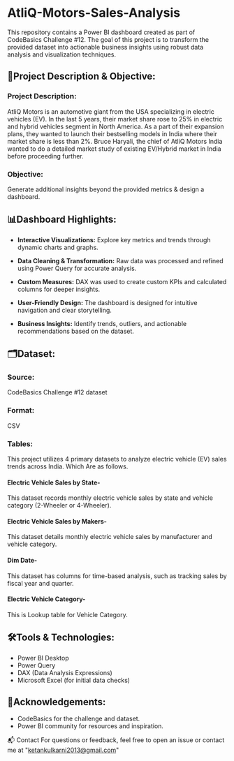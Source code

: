 # **AtliQ-Motors-Sales-Analysis**

This repository contains a Power BI dashboard created as part of CodeBasics Challenge #12.
The goal of this project is to transform the provided dataset into actionable business insights using robust data analysis and visualization techniques.

## 🚀Project Description & Objective:

### Project Description: 
AtliQ Motors is an automotive giant from the USA specializing in electric vehicles (EV). In the last 5 years, their market share rose to 25% in electric and hybrid vehicles segment in North America. As a part of their expansion plans, they wanted to launch their bestselling models in India where their market share is less than 2%. Bruce Haryali, the chief of AtliQ Motors India wanted to do a detailed market study of existing EV/Hybrid market in India before proceeding further.

### Objective: 
Generate additional insights beyond the provided metrics & design a dashboard.

## 📊Dashboard Highlights:


- **Interactive Visualizations:**  Explore key metrics and trends through dynamic charts and graphs.

- **Data Cleaning & Transformation:**  Raw data was processed and refined using Power Query for accurate analysis.

- **Custom Measures:**  DAX was used to create custom KPIs and calculated columns for deeper insights.

- **User-Friendly Design:** The dashboard is designed for intuitive navigation and clear storytelling.

- **Business Insights:**  Identify trends, outliers, and actionable recommendations based on the dataset.

## 🗂️Dataset:

### **Source:** 
CodeBasics Challenge #12 dataset 
### **Format:**
CSV
### **Tables:**
This project utilizes 4 primary datasets to analyze electric vehicle (EV) sales trends across India. Which Are as follows.

#### Electric Vehicle Sales by State- 
This dataset records monthly electric vehicle sales by state and vehicle category (2-Wheeler or 4-Wheeler).
#### Electric Vehicle Sales by Makers- 
This dataset details monthly electric vehicle sales by manufacturer and vehicle category.
#### Dim Date- 
This dataset has columns for time-based analysis, such as tracking sales by fiscal year and quarter.
#### Electric Vehicle Category- 
This is Lookup table for Vehicle Category.




## 🛠️Tools & Technologies:
- Power BI Desktop
- Power Query
- DAX (Data Analysis Expressions)
- Microsoft Excel (for initial data checks)


## 🤝Acknowledgements:

- CodeBasics for the challenge and dataset.
- Power BI community for resources and inspiration.

📬 Contact
For questions or feedback, feel free to open an issue or contact me at "ketankulkarni2013@gmail.com"
